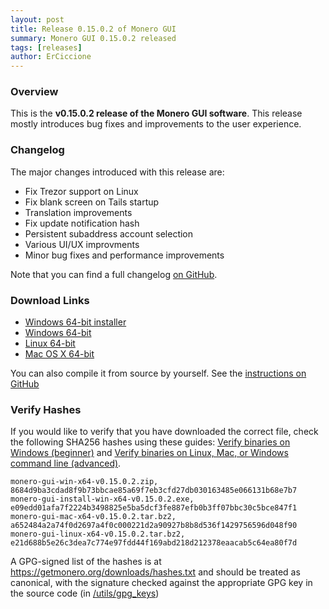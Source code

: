 ```yaml
---
layout: post
title: Release 0.15.0.2 of Monero GUI
summary: Monero GUI 0.15.0.2 released
tags: [releases]
author: ErCiccione
---
```


### Overview
This is the **v0.15.0.2 release of the Monero GUI software**. This release mostly introduces bug fixes and improvements to the user experience.

### Changelog

The major changes introduced with this release are:

- Fix Trezor support on Linux
- Fix blank screen on Tails startup
- Translation improvements
- Fix update notification hash
- Persistent subaddress account selection
- Various UI/UX improvments
- Minor bug fixes and performance improvements

Note that you can find a full changelog [on GitHub](https://github.com/monero-project/monero-gui/compare/v0.15.0.1...v0.15.0.2).

### Download Links

- [Windows 64-bit installer](https://downloads.getmonero.org/gui/monero-gui-install-win-x64-v0.15.0.2.exe)
- [Windows 64-bit](https://downloads.getmonero.org/gui/monero-gui-win-x64-v0.15.0.2.zip)
- [Linux 64-bit](https://downloads.getmonero.org/gui/monero-gui-linux-x64-v0.15.0.2.tar.bz2)
- [Mac OS X 64-bit](https://downloads.getmonero.org/gui/monero-gui-mac-x64-v0.15.0.2.tar.bz2)

You can also compile it from source by yourself. See the [instructions on GitHub](https://github.com/monero-project/monero-gui)

### Verify Hashes

If you would like to verify that you have downloaded the correct file, check the following SHA256 hashes using these guides: [Verify binaries on Windows (beginner)]({{site.baseurl}}/resources/user-guides/verification-windows-beginner.html) and [Verify binaries on Linux, Mac, or Windows command line (advanced)]({{site.baseurl}}/resources/user-guides/verification-allos-advanced.html).

```
monero-gui-win-x64-v0.15.0.2.zip, 8684d9ba3cdad8f9b73bbcae85a69f7eb3cfd27db030163485e066131b68e7b7
monero-gui-install-win-x64-v0.15.0.2.exe, e09edd01afa7f2224b3498825e5ba5dcf3fe887efb0b3ff07bbc30c5bce847f1
monero-gui-mac-x64-v0.15.0.2.tar.bz2, a652484a2a74f0d2697a4f0c000221d2a90927b8b8d536f1429756596d048f90
monero-gui-linux-x64-v0.15.0.2.tar.bz2, e21d688b5e26c3dea7c774e97fdd44f169abd218d212378eaacab5c64ea80f7d
```

A GPG-signed list of the hashes is at https://getmonero.org/downloads/hashes.txt and should be treated as canonical, with the signature checked against the appropriate GPG key in the source code (in [/utils/gpg_keys](https://github.com/monero-project/monero/tree/master/utils/gpg_keys))

